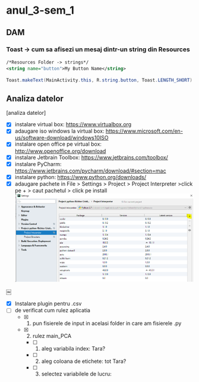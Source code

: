 # anul_3-sem_1
## DAM
### Toast -> cum sa afisezi un mesaj dintr-un string din Resources

```xml
/*Resources Folder -> strings*/
<string name="button">My Button Name</string>
```

```java
Toast.makeText(MainActivity.this, R.string.button, Toast.LENGTH_SHORT).show();
```

## Analiza datelor
[analiza datelor]

- [x] instalare virtual box: https://www.virtualbox.org
- [x] adaugare iso windows la virtual box: https://www.microsoft.com/en-us/software-download/windows10ISO
- [x] instalare open office pe virtual box: http://www.openoffice.org/download
- [x] instalare Jetbrain Toolbox: https://www.jetbrains.com/toolbox/
- [x] instalare PyCharm: https://www.jetbrains.com/pycharm/download/#section=mac
- [x] instalare python: https://www.python.org/downloads/
- [x] adaugare pachete in File > Settings > Project > Project Interpreter >click pe + > caut pachetul > click pe install
![alt text](/images/ad.png)

￼
- [x] Instalare plugin pentru .csv
- [ ] de verificat cum rulez aplicatia
    - [x] 1. pun fisierele de input in acelasi folder in care am fisierele .py
    - [x] 2. rulez main_PCA
        - [ ] 1. aleg variabila index: Tara?
        - [ ] 2. aleg coloana de etichete: tot Tara?
        - [ ] 3. selectez variabilele de lucru: 
